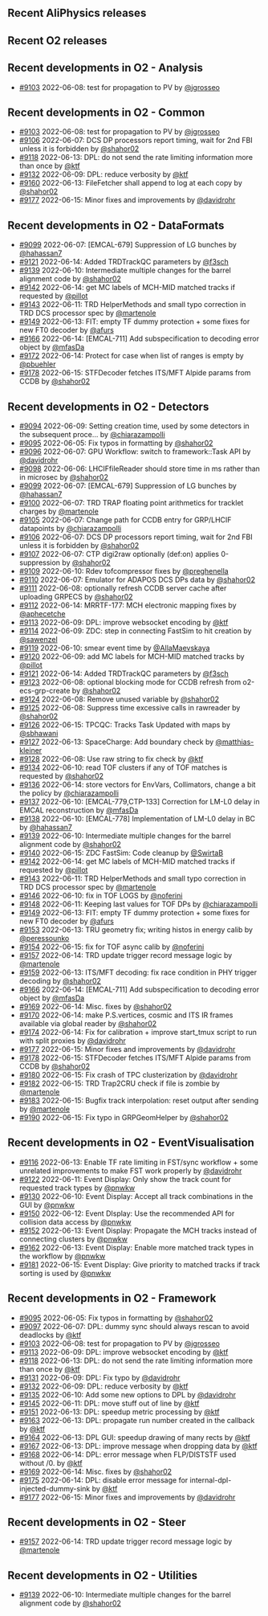 ## Recent AliPhysics releases
## Recent O2 releases
## Recent developments in O2 - Analysis
- [\#9103](https://github.com/AliceO2Group/AliceO2/pull/9103) 2022-06-08: test for propagation to PV by [@jgrosseo](https://github.com/jgrosseo)
## Recent developments in O2 - Common
- [\#9103](https://github.com/AliceO2Group/AliceO2/pull/9103) 2022-06-08: test for propagation to PV by [@jgrosseo](https://github.com/jgrosseo)
- [\#9106](https://github.com/AliceO2Group/AliceO2/pull/9106) 2022-06-07: DCS DP processors report timing, wait for 2nd FBI unless it is forbidden by [@shahor02](https://github.com/shahor02)
- [\#9118](https://github.com/AliceO2Group/AliceO2/pull/9118) 2022-06-13: DPL: do not send the rate limiting information more than once by [@ktf](https://github.com/ktf)
- [\#9132](https://github.com/AliceO2Group/AliceO2/pull/9132) 2022-06-09: DPL: reduce verbosity by [@ktf](https://github.com/ktf)
- [\#9160](https://github.com/AliceO2Group/AliceO2/pull/9160) 2022-06-13: FileFetcher shall append to log at each copy by [@shahor02](https://github.com/shahor02)
- [\#9177](https://github.com/AliceO2Group/AliceO2/pull/9177) 2022-06-15: Minor fixes and improvements by [@davidrohr](https://github.com/davidrohr)
## Recent developments in O2 - DataFormats
- [\#9099](https://github.com/AliceO2Group/AliceO2/pull/9099) 2022-06-07: [EMCAL-679] Suppression of LG bunches by [@hahassan7](https://github.com/hahassan7)
- [\#9121](https://github.com/AliceO2Group/AliceO2/pull/9121) 2022-06-14: Added TRDTrackQC parameters by [@f3sch](https://github.com/f3sch)
- [\#9139](https://github.com/AliceO2Group/AliceO2/pull/9139) 2022-06-10: Intermediate multiple changes for the barrel alignment code by [@shahor02](https://github.com/shahor02)
- [\#9142](https://github.com/AliceO2Group/AliceO2/pull/9142) 2022-06-14: get MC labels of MCH-MID matched tracks if requested by [@pillot](https://github.com/pillot)
- [\#9143](https://github.com/AliceO2Group/AliceO2/pull/9143) 2022-06-11: TRD HelperMethods and small typo correction in TRD DCS processor spec by [@martenole](https://github.com/martenole)
- [\#9149](https://github.com/AliceO2Group/AliceO2/pull/9149) 2022-06-13: FIT: empty TF dummy protection + some fixes for new FT0 decoder by [@afurs](https://github.com/afurs)
- [\#9166](https://github.com/AliceO2Group/AliceO2/pull/9166) 2022-06-14: [EMCAL-711] Add subspecification to decoding error object by [@mfasDa](https://github.com/mfasDa)
- [\#9172](https://github.com/AliceO2Group/AliceO2/pull/9172) 2022-06-14: Protect for case when list of ranges is empty by [@pbuehler](https://github.com/pbuehler)
- [\#9178](https://github.com/AliceO2Group/AliceO2/pull/9178) 2022-06-15: STFDecoder fetches ITS/MFT Alpide params from CCDB by [@shahor02](https://github.com/shahor02)
## Recent developments in O2 - Detectors
- [\#9094](https://github.com/AliceO2Group/AliceO2/pull/9094) 2022-06-09: Setting creation time, used by some detectors in the subsequent proce… by [@chiarazampolli](https://github.com/chiarazampolli)
- [\#9095](https://github.com/AliceO2Group/AliceO2/pull/9095) 2022-06-05: Fix typos in formatting by [@shahor02](https://github.com/shahor02)
- [\#9096](https://github.com/AliceO2Group/AliceO2/pull/9096) 2022-06-07: GPU Workflow: switch to framework::Task API by [@davidrohr](https://github.com/davidrohr)
- [\#9098](https://github.com/AliceO2Group/AliceO2/pull/9098) 2022-06-06: LHCIFfileReader should store time in ms rather than in microsec by [@shahor02](https://github.com/shahor02)
- [\#9099](https://github.com/AliceO2Group/AliceO2/pull/9099) 2022-06-07: [EMCAL-679] Suppression of LG bunches by [@hahassan7](https://github.com/hahassan7)
- [\#9100](https://github.com/AliceO2Group/AliceO2/pull/9100) 2022-06-07: TRD TRAP floating point arithmetics for tracklet charges by [@martenole](https://github.com/martenole)
- [\#9105](https://github.com/AliceO2Group/AliceO2/pull/9105) 2022-06-07: Change path for CCDB entry for GRP/LHCIF datapoints by [@chiarazampolli](https://github.com/chiarazampolli)
- [\#9106](https://github.com/AliceO2Group/AliceO2/pull/9106) 2022-06-07: DCS DP processors report timing, wait for 2nd FBI unless it is forbidden by [@shahor02](https://github.com/shahor02)
- [\#9107](https://github.com/AliceO2Group/AliceO2/pull/9107) 2022-06-07: CTP digi2raw optionally (def:on) applies 0-suppression by [@shahor02](https://github.com/shahor02)
- [\#9109](https://github.com/AliceO2Group/AliceO2/pull/9109) 2022-06-10: Rdev tofcompressor fixes by [@preghenella](https://github.com/preghenella)
- [\#9110](https://github.com/AliceO2Group/AliceO2/pull/9110) 2022-06-07: Emulator for ADAPOS DCS DPs data by [@shahor02](https://github.com/shahor02)
- [\#9111](https://github.com/AliceO2Group/AliceO2/pull/9111) 2022-06-08: optionally refresh CCDB server cache after uploading GRPECS by [@shahor02](https://github.com/shahor02)
- [\#9112](https://github.com/AliceO2Group/AliceO2/pull/9112) 2022-06-14: MRRTF-177: MCH electronic mapping fixes by [@aphecetche](https://github.com/aphecetche)
- [\#9113](https://github.com/AliceO2Group/AliceO2/pull/9113) 2022-06-09: DPL: improve websocket encoding by [@ktf](https://github.com/ktf)
- [\#9114](https://github.com/AliceO2Group/AliceO2/pull/9114) 2022-06-09: ZDC: step in connecting FastSim to hit creation by [@sawenzel](https://github.com/sawenzel)
- [\#9119](https://github.com/AliceO2Group/AliceO2/pull/9119) 2022-06-10: smear event time by [@AllaMaevskaya](https://github.com/AllaMaevskaya)
- [\#9120](https://github.com/AliceO2Group/AliceO2/pull/9120) 2022-06-09: add MC labels for MCH-MID matched tracks by [@pillot](https://github.com/pillot)
- [\#9121](https://github.com/AliceO2Group/AliceO2/pull/9121) 2022-06-14: Added TRDTrackQC parameters by [@f3sch](https://github.com/f3sch)
- [\#9123](https://github.com/AliceO2Group/AliceO2/pull/9123) 2022-06-08: optional blocking mode for CCDB refresh from o2-ecs-grp-create by [@shahor02](https://github.com/shahor02)
- [\#9124](https://github.com/AliceO2Group/AliceO2/pull/9124) 2022-06-08: Remove unused variable by [@shahor02](https://github.com/shahor02)
- [\#9125](https://github.com/AliceO2Group/AliceO2/pull/9125) 2022-06-08: Suppress time excessive calls in rawreader by [@shahor02](https://github.com/shahor02)
- [\#9126](https://github.com/AliceO2Group/AliceO2/pull/9126) 2022-06-15: TPCQC: Tracks Task Updated with maps by [@sbhawani](https://github.com/sbhawani)
- [\#9127](https://github.com/AliceO2Group/AliceO2/pull/9127) 2022-06-13: SpaceCharge: Add boundary check by [@matthias-kleiner](https://github.com/matthias-kleiner)
- [\#9128](https://github.com/AliceO2Group/AliceO2/pull/9128) 2022-06-08: Use raw string to fix check by [@ktf](https://github.com/ktf)
- [\#9134](https://github.com/AliceO2Group/AliceO2/pull/9134) 2022-06-10: read TOF clusters if any of TOF matches is requested by [@shahor02](https://github.com/shahor02)
- [\#9136](https://github.com/AliceO2Group/AliceO2/pull/9136) 2022-06-14: store vectors for EnvVars, Collimators, change a bit the policy by [@chiarazampolli](https://github.com/chiarazampolli)
- [\#9137](https://github.com/AliceO2Group/AliceO2/pull/9137) 2022-06-10: [EMCAL-779,CTP-133] Correction for LM-L0 delay in EMCAL reconstruction by [@mfasDa](https://github.com/mfasDa)
- [\#9138](https://github.com/AliceO2Group/AliceO2/pull/9138) 2022-06-10: [EMCAL-778] Implementation of LM-L0 delay in BC by [@hahassan7](https://github.com/hahassan7)
- [\#9139](https://github.com/AliceO2Group/AliceO2/pull/9139) 2022-06-10: Intermediate multiple changes for the barrel alignment code by [@shahor02](https://github.com/shahor02)
- [\#9140](https://github.com/AliceO2Group/AliceO2/pull/9140) 2022-06-15: ZDC FastSim: Code cleanup by [@SwirtaB](https://github.com/SwirtaB)
- [\#9142](https://github.com/AliceO2Group/AliceO2/pull/9142) 2022-06-14: get MC labels of MCH-MID matched tracks if requested by [@pillot](https://github.com/pillot)
- [\#9143](https://github.com/AliceO2Group/AliceO2/pull/9143) 2022-06-11: TRD HelperMethods and small typo correction in TRD DCS processor spec by [@martenole](https://github.com/martenole)
- [\#9146](https://github.com/AliceO2Group/AliceO2/pull/9146) 2022-06-10: fix in TOF LOGS by [@noferini](https://github.com/noferini)
- [\#9148](https://github.com/AliceO2Group/AliceO2/pull/9148) 2022-06-11: Keeping last values for TOF DPs by [@chiarazampolli](https://github.com/chiarazampolli)
- [\#9149](https://github.com/AliceO2Group/AliceO2/pull/9149) 2022-06-13: FIT: empty TF dummy protection + some fixes for new FT0 decoder by [@afurs](https://github.com/afurs)
- [\#9153](https://github.com/AliceO2Group/AliceO2/pull/9153) 2022-06-13: TRU geometry fix; writing histos in energy calib by [@peressounko](https://github.com/peressounko)
- [\#9154](https://github.com/AliceO2Group/AliceO2/pull/9154) 2022-06-15: fix for TOF async calib by [@noferini](https://github.com/noferini)
- [\#9157](https://github.com/AliceO2Group/AliceO2/pull/9157) 2022-06-14: TRD update trigger record message logic by [@martenole](https://github.com/martenole)
- [\#9159](https://github.com/AliceO2Group/AliceO2/pull/9159) 2022-06-13: ITS/MFT decoding: fix race condition in PHY trigger decoding by [@shahor02](https://github.com/shahor02)
- [\#9166](https://github.com/AliceO2Group/AliceO2/pull/9166) 2022-06-14: [EMCAL-711] Add subspecification to decoding error object by [@mfasDa](https://github.com/mfasDa)
- [\#9169](https://github.com/AliceO2Group/AliceO2/pull/9169) 2022-06-14: Misc. fixes by [@shahor02](https://github.com/shahor02)
- [\#9170](https://github.com/AliceO2Group/AliceO2/pull/9170) 2022-06-14: make P.S.vertices, cosmic and ITS IR frames available via global reader by [@shahor02](https://github.com/shahor02)
- [\#9174](https://github.com/AliceO2Group/AliceO2/pull/9174) 2022-06-14: Fix for calibration + improve start_tmux script to run with split proxies by [@davidrohr](https://github.com/davidrohr)
- [\#9177](https://github.com/AliceO2Group/AliceO2/pull/9177) 2022-06-15: Minor fixes and improvements by [@davidrohr](https://github.com/davidrohr)
- [\#9178](https://github.com/AliceO2Group/AliceO2/pull/9178) 2022-06-15: STFDecoder fetches ITS/MFT Alpide params from CCDB by [@shahor02](https://github.com/shahor02)
- [\#9180](https://github.com/AliceO2Group/AliceO2/pull/9180) 2022-06-15: Fix crash of TPC clusterization by [@davidrohr](https://github.com/davidrohr)
- [\#9182](https://github.com/AliceO2Group/AliceO2/pull/9182) 2022-06-15: TRD Trap2CRU check if file is zombie by [@martenole](https://github.com/martenole)
- [\#9183](https://github.com/AliceO2Group/AliceO2/pull/9183) 2022-06-15: Bugfix track interpolation: reset output after sending by [@martenole](https://github.com/martenole)
- [\#9190](https://github.com/AliceO2Group/AliceO2/pull/9190) 2022-06-15: Fix typo in GRPGeomHelper by [@shahor02](https://github.com/shahor02)
## Recent developments in O2 - EventVisualisation
- [\#9116](https://github.com/AliceO2Group/AliceO2/pull/9116) 2022-06-13: Enable TF rate limiting in FST/sync workflow + some unrelated improvements to make FST work properly by [@davidrohr](https://github.com/davidrohr)
- [\#9122](https://github.com/AliceO2Group/AliceO2/pull/9122) 2022-06-11: Event Display: Only show the track count for requested track types by [@pnwkw](https://github.com/pnwkw)
- [\#9130](https://github.com/AliceO2Group/AliceO2/pull/9130) 2022-06-10: Event Display: Accept all track combinations in the GUI by [@pnwkw](https://github.com/pnwkw)
- [\#9150](https://github.com/AliceO2Group/AliceO2/pull/9150) 2022-06-12: Event DIsplay: Use the recommended API for collision data access by [@pnwkw](https://github.com/pnwkw)
- [\#9152](https://github.com/AliceO2Group/AliceO2/pull/9152) 2022-06-13: Event Display: Propagate the MCH tracks instead of connecting clusters by [@pnwkw](https://github.com/pnwkw)
- [\#9162](https://github.com/AliceO2Group/AliceO2/pull/9162) 2022-06-13: Event Display: Enable more matched track types in the workflow by [@pnwkw](https://github.com/pnwkw)
- [\#9181](https://github.com/AliceO2Group/AliceO2/pull/9181) 2022-06-15: Event Display: Give priority to matched tracks if track sorting is used by [@pnwkw](https://github.com/pnwkw)
## Recent developments in O2 - Framework
- [\#9095](https://github.com/AliceO2Group/AliceO2/pull/9095) 2022-06-05: Fix typos in formatting by [@shahor02](https://github.com/shahor02)
- [\#9097](https://github.com/AliceO2Group/AliceO2/pull/9097) 2022-06-07: DPL: dummy sync should always rescan to avoid deadlocks by [@ktf](https://github.com/ktf)
- [\#9103](https://github.com/AliceO2Group/AliceO2/pull/9103) 2022-06-08: test for propagation to PV by [@jgrosseo](https://github.com/jgrosseo)
- [\#9113](https://github.com/AliceO2Group/AliceO2/pull/9113) 2022-06-09: DPL: improve websocket encoding by [@ktf](https://github.com/ktf)
- [\#9118](https://github.com/AliceO2Group/AliceO2/pull/9118) 2022-06-13: DPL: do not send the rate limiting information more than once by [@ktf](https://github.com/ktf)
- [\#9131](https://github.com/AliceO2Group/AliceO2/pull/9131) 2022-06-09: DPL: Fix typo by [@davidrohr](https://github.com/davidrohr)
- [\#9132](https://github.com/AliceO2Group/AliceO2/pull/9132) 2022-06-09: DPL: reduce verbosity by [@ktf](https://github.com/ktf)
- [\#9135](https://github.com/AliceO2Group/AliceO2/pull/9135) 2022-06-10: Add some new options to DPL by [@davidrohr](https://github.com/davidrohr)
- [\#9145](https://github.com/AliceO2Group/AliceO2/pull/9145) 2022-06-11: DPL: move stuff out of line by [@ktf](https://github.com/ktf)
- [\#9151](https://github.com/AliceO2Group/AliceO2/pull/9151) 2022-06-13: DPL: speedup metric processing by [@ktf](https://github.com/ktf)
- [\#9163](https://github.com/AliceO2Group/AliceO2/pull/9163) 2022-06-13: DPL: propagate run number created in the callback by [@ktf](https://github.com/ktf)
- [\#9164](https://github.com/AliceO2Group/AliceO2/pull/9164) 2022-06-13: DPL GUI: speedup drawing of many rects by [@ktf](https://github.com/ktf)
- [\#9167](https://github.com/AliceO2Group/AliceO2/pull/9167) 2022-06-13: DPL: improve message when dropping data by [@ktf](https://github.com/ktf)
- [\#9168](https://github.com/AliceO2Group/AliceO2/pull/9168) 2022-06-14: DPL: error message when FLP/DISTSTF used without /0. by [@ktf](https://github.com/ktf)
- [\#9169](https://github.com/AliceO2Group/AliceO2/pull/9169) 2022-06-14: Misc. fixes by [@shahor02](https://github.com/shahor02)
- [\#9175](https://github.com/AliceO2Group/AliceO2/pull/9175) 2022-06-14: DPL: disable error message for internal-dpl-injected-dummy-sink by [@ktf](https://github.com/ktf)
- [\#9177](https://github.com/AliceO2Group/AliceO2/pull/9177) 2022-06-15: Minor fixes and improvements by [@davidrohr](https://github.com/davidrohr)
## Recent developments in O2 - Steer
- [\#9157](https://github.com/AliceO2Group/AliceO2/pull/9157) 2022-06-14: TRD update trigger record message logic by [@martenole](https://github.com/martenole)
## Recent developments in O2 - Utilities
- [\#9139](https://github.com/AliceO2Group/AliceO2/pull/9139) 2022-06-10: Intermediate multiple changes for the barrel alignment code by [@shahor02](https://github.com/shahor02)
